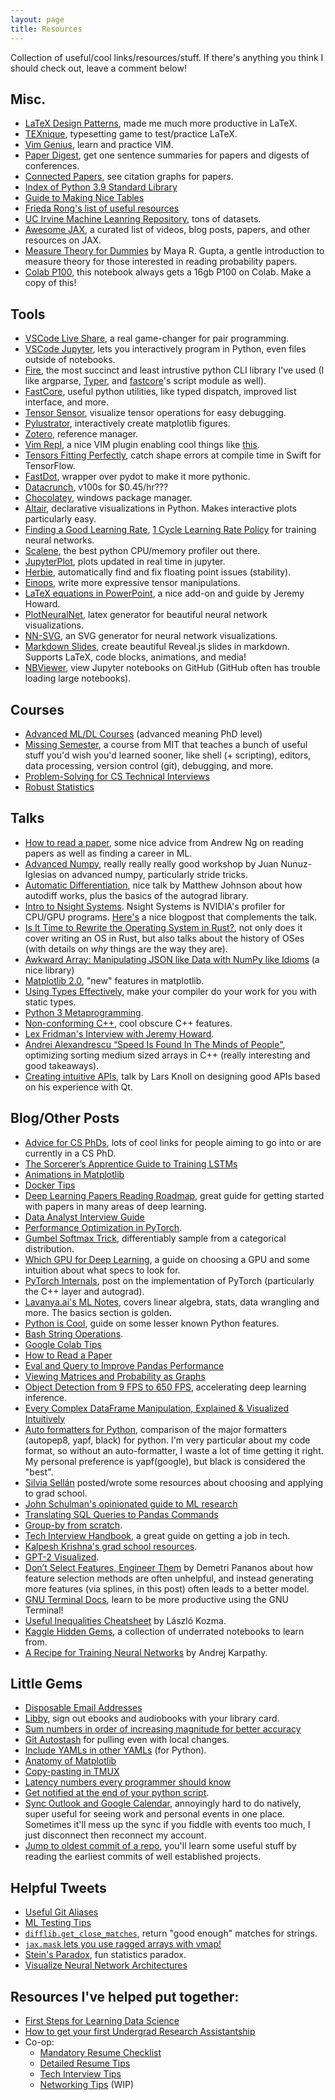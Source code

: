 ```yaml
---
layout: page
title: Resources
---
```


Collection of useful/cool links/resources/stuff. If there's anything you think I should check out, leave a comment below!

## Misc.
- [LaTeX Design Patterns](https://www.gleave.me/post/latex-design-patterns/), made me much more productive in LaTeX.
- [TEXnique](https://texnique.xyz/), typesetting game to test/practice LaTeX.
- [Vim Genius](http://www.vimgenius.com/), learn and practice VIM.
- [Paper Digest](https://www.paperdigest.org/), get one sentence summaries for papers and digests of conferences.
- [Connected Papers](https://www.connectedpapers.com/), see citation graphs for papers.
- [Index of Python 3.9 Standard Library](https://gist.github.com/jph00/d5981f649a83a754946964cf22322cb2)
- [Guide to Making Nice Tables](https://people.inf.ethz.ch/markusp/teaching/guides/guide-tables.pdf)
- [Frieda Rong's list of useful resources](https://dynalist.io/d/kA2h39HOsn9w2UrPBtRmRUdO)
- [UC Irvine Machine Leanring Repository](https://archive.ics.uci.edu/ml/index.php), tons of datasets.
- [Awesome JAX](https://github.com/n2cholas/awesome-jax), a curated list of videos, blog posts, papers, and other resources on JAX.
- [Measure Theory for Dummies](https://vannevar.ece.uw.edu/techsite/papers/documents/UWEETR-2006-0008.pdf) by Maya R. Gupta, a gentle introduction to measure theory for those interested in reading probability papers.
- [Colab P100](https://colab.research.google.com/drive/1D6krVG0PPJR2Je9g5eN_2h6JP73_NUXz), this notebook always gets a 16gb P100 on Colab. Make a copy of this!

## Tools
- [VSCode Live Share](https://code.visualstudio.com/blogs/2017/11/15/live-share), a real game-changer for pair programming.
- [VSCode Jupyter](https://code.visualstudio.com/docs/python/jupyter-support-py), lets you interactively program in Python, even files outside of notebooks.
- [Fire](https://github.com/google/python-fire), the most succinct and least intrustive python CLI library I've used (I like argparse, [Typer](https://typer.tiangolo.com/), and [fastcore](https://github.com/fastai/fastcore)'s script module as well).
- [FastCore](https://github.com/fastai/fastcore), useful python utilities, like typed dispatch, improved list interface, and more.
- [Tensor Sensor](https://explained.ai/tensor-sensor/index.html), visualize tensor operations for easy debugging.
- [Pylustrator](https://pylustrator.readthedocs.io/en/latest/), interactively create matplotlib figures.
- [Zotero](https://www.zotero.org/), reference manager.
- [Vim Repl](https://github.com/sillybun/vim-repl), a nice VIM plugin enabling cool things like [this](https://twitter.com/nicvadivelu/status/1226600113059045382).
- [Tensors Fitting Perfectly](https://github.com/google-research/swift-tfp), catch shape errors at compile time in Swift for TensorFlow.
- [FastDot](https://fastai.github.io/fastdot/), wrapper over pydot to make it more pythonic.
- [Datacrunch](https://course.fast.ai/start_datacrunch.html), v100s for $0.45/hr???
- [Chocolatey](https://chocolatey.org/docs/why), windows package manager.
- [Altair](https://altair-viz.github.io/gallery/index.html#interactive-charts), declarative visualizations in Python. Makes interactive plots particularly easy.
- [Finding a Good Learning Rate](https://sgugger.github.io/how-do-you-find-a-good-learning-rate.html), [1 Cycle Learning Rate Policy](https://sgugger.github.io/the-1cycle-policy.html#the-1cycle-policy) for training neural networks.
- [Scalene](https://github.com/emeryberger/scalene), the best python CPU/memory profiler out there.
- [JupyterPlot](https://lvwerra.github.io/jupyterplot/), plots updated in real time in jupyter.
- [Herbie](https://herbie.uwplse.org/), automatically find and fix floating point issues (stability).
- [Einops](https://arogozhnikov.github.io/einops/pytorch-examples.html), write more expressive tensor manipulations.
- [LaTeX equations in PowerPoint](https://www.fast.ai/2019/06/17/latex-ppt/), a nice add-on and guide by Jeremy Howard.
- [PlotNeuralNet](https://github.com/HarisIqbal88/PlotNeuralNet), latex generator for beautiful neural network visualizations.
- [NN-SVG](https://alexlenail.me/NN-SVG/LeNet.html), an SVG generator for neural network visualizations.
- [Markdown Slides](https://github.com/dadoomer/markdown-slides), create beautiful Reveal.js slides in markdown. Supports LaTeX, code blocks, animations, and media!
- [NBViewer](https://nbviewer.jupyter.org/), view Jupyter notebooks on GitHub (GitHub often has trouble loading large notebooks).

## Courses
- [Advanced ML/DL Courses](https://www.reddit.com/r/MachineLearning/comments/fdw0ax/d_advanced_courses_update/) (advanced meaning PhD level)
- [Missing Semester](https://missing.csail.mit.edu/), a course from MIT that teaches a bunch of useful stuff you'd wish you'd learned sooner, like shell (+ scripting), editors, data processing, version control (git), debugging, and more.
- [Problem-Solving for CS Technical Interviews](https://web.stanford.edu/class/cs9/)
- [Robust Statistics](https://youtu.be/txnftFoHHbo)

## Talks
- [How to read a paper](https://youtu.be/733m6qBH-jI), some nice advice from Andrew Ng on reading papers as well as finding a career in ML.
- [Advanced Numpy](https://youtu.be/cYugp9IN1-Q), really really really good workshop by Juan Nunuz-Iglesias on advanced numpy, particularly stride tricks.
- [Automatic Differentiation](http://videolectures.net/deeplearning2017_johnson_automatic_differentiation/), nice talk by Matthew Johnson about how autodiff works, plus the basics of the autograd library.
- [Intro to Nsight Systems](https://youtu.be/WA8C48FJi3c). Nsight Systems is NVIDIA's profiler for CPU/GPU programs.  [Here's](https://developer.nvidia.com/blog/nsight-systems-exposes-gpu-optimization/) a nice blogpost that complements the talk.
- [Is It Time to Rewrite the Operating System in Rust?](https://youtu.be/HgtRAbE1nBM), not only does it cover writing an OS in Rust, but also talks about the history of OSes (with details on _why_ things are the way they are).
- [Awkward Array: Manipulating JSON like Data with NumPy like Idioms](https://youtu.be/WlnUF3LRBj4) (a nice library)
- [Matplotlib 2.0](https://youtu.be/wwUIEflrTCk), "new" features in matplotlib.
- [Using Types Effectively](https://youtu.be/ojZbFIQSdl8), make your compiler do your work for you with static types.
- [Python 3 Metaprogramming](https://youtu.be/sPiWg5jSoZI).
- [Non-conforming C++](https://youtu.be/IAdLwUXRUvg), cool obscure C++ features.
- [Lex Fridman's Interview with Jeremy Howard](https://youtu.be/J6XcP4JOHmk).
- [Andrei Alexandrescu “Speed Is Found In The Minds of People"](https://youtu.be/FJJTYQYB1JQ), optimizing sorting medium sized arrays in C++ (really interesting and good takeaways).
- [Creating intuitive APIs](https://youtu.be/iVHDQagLsrg), talk by Lars Knoll on designing good APIs based on his experience with Qt.

## Blog/Other Posts
- [Advice for CS PhDs](https://phdadvice.carrd.co/), lots of cool links for people aiming to go into or are currently in a CS PhD.
- [The Sorcerer’s Apprentice Guide to Training LSTMs](https://www.niklasschmidinger.com/posts/2020-09-09-lstm-tricks/)
- [Animations in Matplotlib](https://www.kdnuggets.com/2019/05/animations-with-matplotlib.html)
- [Docker Tips](https://notes.hamel.dev/docs/docker/Docker-In-Action.html)
- [Deep Learning Papers Reading Roadmap](https://github.com/floodsung/Deep-Learning-Papers-Reading-Roadmap), great guide for getting started with papers in many areas of deep learning.
- [Data Analyst Interview Guide](https://www.notion.so/The-Data-Analyst-Interview-Guide-ede5f83551584950a040da9501dab248)
- [Performance Optimization in PyTorch](https://pytorch.org/tutorials/recipes/recipes/tuning_guide.html).
- [Gumbel Softmax Trick](https://anotherdatum.com/gumbel-gan.html), differentiably sample from a categorical distribution.
- [Which GPU for Deep Learning](https://timdettmers.com/2020/09/07/which-gpu-for-deep-learning/), a guide on choosing a GPU and some intuition about what specs to look for.
- [PyTorch Internals](http://blog.ezyang.com/2019/05/pytorch-internals/), post on the implementation of PyTorch (particularly the C++ layer and autograd).
- [Lavanya.ai's ML Notes](https://www.notion.so/lavanyaai/Lavanya-ai-d43ba856316e47ab98969ab4a613c629), covers linear algebra, stats, data wrangling and more. The basics section is golden.
- [Python is Cool](https://github.com/chiphuyen/python-is-cool), guide on some lesser known Python features.
- [Bash String Operations](https://wizardzines.com/comics/parameter-expansion/).
- [Google Colab Tips](https://amitness.com/2020/06/google-colaboratory-tips/)
- [How to Read a Paper](http://blizzard.cs.uwaterloo.ca/keshav/home/Papers/data/07/paper-reading.pdf)
- [Eval and Query to Improve Pandas Performance](https://jakevdp.github.io/PythonDataScienceHandbook/03.12-performance-eval-and-query.html)
- [Viewing Matrices and Probability as Graphs](https://www.math3ma.com/blog/matrices-probability-graphs)
- [Object Detection from 9 FPS to 650 FPS](https://paulbridger.com/posts/video_analytics_pipeline_tuning/), accelerating deep learning inference.
- [Every Complex DataFrame Manipulation, Explained & Visualized Intuitively](https://medium.com/analytics-vidhya/every-dataframe-manipulation-explained-visualized-intuitively-dbeea7a5529e)
- [Auto formatters for Python](https://medium.com/3yourmind/auto-formatters-for-python-8925065f9505), comparison of the major formatters (autopep8, yapf, black) for python. I'm very particular about my code format, so without an auto-formatter, I waste a lot of time getting it right. My personal preference is yapf(google), but black is considered the "best".
- [Silvia Sellán](http://dgp.toronto.edu/~sgsellan/) posted/wrote some resources about choosing and applying to grad school.
- [John Schulman's opinionated guide to ML research](http://joschu.net/blog/opinionated-guide-ml-research.html)
- [Translating SQL Queries to Pandas Commands](https://medium.com/jbennetcodes/how-to-rewrite-your-sql-queries-in-pandas-and-more-149d341fc53e)
- [Group-by from scratch](https://jakevdp.github.io/blog/2017/03/22/group-by-from-scratch/).
- [Tech Interview Handbook](https://yangshun.github.io/tech-interview-handbook/), a great guide on getting a job in tech.
- [Kalpesh Krishna's grad school resources](https://martiansideofthemoon.github.io/2018/05/29/grad-resources.html).
- [GPT-2 Visualized](http://jalammar.github.io/illustrated-gpt2/).
- [Don’t Select Features, Engineer Them](https://dpananos.github.io/posts/2020/12/blog-post-28/) by Demetri Pananos about how feature selection methods are often unhelpful, and instead generating more features (via splines, in this post) often leads to a better model.
- [GNU Terminal Docs](https://tiswww.case.edu/php/chet/readline/readline.html), learn to be more productive using the GNU Terminal!
- [Useful Inequalities Cheatsheet](http://www.lkozma.net/inequalities_cheat_sheet/) by László Kozma.
- [Kaggle Hidden Gems](https://www.kaggle.com/headsortails/hidden-gems-a-collection-of-underrated-notebooks#hidden-gems---the-complete-collection), a collection of underrated notebooks to learn from.
- [A Recipe for Training Neural Networks](http://karpathy.github.io/2019/04/25/recipe/) by Andrej Karpathy.

## Little Gems
- [Disposable Email Addresses](http://guerrillamail.com/inbox)
- [Libby](https://libbyapp.com/welcome), sign out ebooks and audiobooks with your library card.
- [Sum numbers in order of increasing magnitude for better accuracy](https://twitter.com/i/web/status/1302301255700627456)
- [Git Autostash](https://www.praqma.com/stories/git-autostash/) for pulling even with local changes.
- [Include YAMLs in other YAMLs](https://gist.github.com/joshbode/569627ced3076931b02f) (for Python).
- [Anatomy of Matplotlib](https://github.com/matplotlib/AnatomyOfMatplotlib)
- [Copy-pasting in TMUX](https://www.rushiagr.com/blog/2016/06/16/everything-you-need-to-know-about-tmux-copy-pasting-ubuntu/)
- [Latency numbers every programmer should know](http://cheat.sh/latency)
- [Get notified at the end of your python script](https://towardsdatascience.com/how-to-get-a-notification-when-your-training-is-complete-with-python-2d39679d5f0f).
- [Sync Outlook and Google Calendar](https://phw198.github.io/OutlookGoogleCalendarSync/), annoyingly hard to do natively, super useful for seeing work and personal events in one place. Sometimes it'll mess up the sync if you fiddle with events too much, I just disconnect then reconnect my account.
- [Jump to oldest commit of a repo](https://bpceee.github.io/oldest/), you'll learn some useful stuff by reading the earliest commits of well established projects.

## Helpful Tweets
- [Useful Git Aliases](https://twitter.com/SBinLondon/status/1333744070640930816?s=20)
- [ML Testing Tips](https://twitter.com/sh_reya/status/1329830437112320000)
- [`difflib.get_close_matches`](https://twitter.com/pybites/status/1301956083930607617), return "good enough" matches for strings.
- [`jax.mask` lets you use ragged arrays with vmap!](https://twitter.com/remilouf/status/1306180863101743109?s=20)
- [Stein's Paradox](https://twitter.com/i/web/status/1298274201682325509), fun statistics paradox.
- [Visualize Neural Network Architectures](https://twitter.com/ilkedemir/status/1327553154506887168)

## Resources I've helped put together:
- [First Steps for Learning Data Science](https://nicholasvadivelu.com/2020/08/30/learn-data-sci/)
- [How to get your first Undergrad Research Assistantship](https://nicholasvadivelu.com/2020/09/28/undergrad-research/)
- Co-op:
  - [Mandatory Resume Checklist](https://github.com/n2cholas/resume-checklist)
  - [Detailed Resume Tips](https://docs.google.com/document/d/1rIcPf0HxjhHT9nZPqRGgzvPDn1CoFBWDsfJ-jpbVQyw/edit?usp=sharing)
  - [Tech Interview Tips](https://docs.google.com/document/d/1digEGu1feM6hUmtX6Nas-_J_q-nI5ZjMMTnPHTGc1jA/edit?usp=sharing)
  - [Networking Tips](https://docs.google.com/document/d/1QtuCTKy-nFEoBr8fBwphpxIBYGKOoISjtl9GyDA66y8/edit?usp=sharing) (WIP)


<br>
<div class="related">
  <script src="https://utteranc.es/client.js"
          repo="n2cholas/n2cholas.github.io"
          issue-term="pathname"
          label="comment"
          theme="github-light"
          crossorigin="anonymous"
          async>
  </script>
</div>
